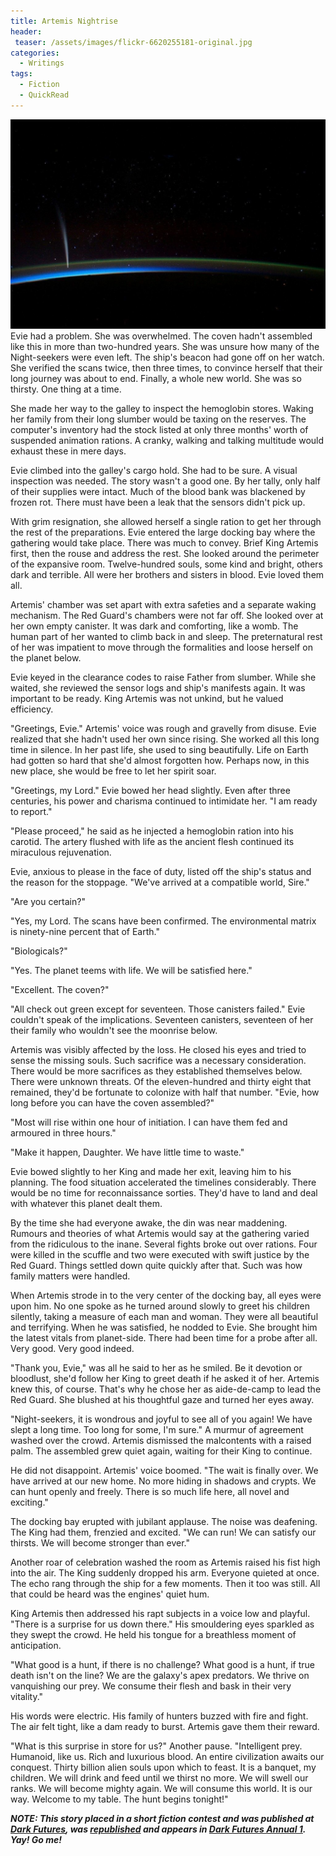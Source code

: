 ```yaml
---
title: Artemis Nightrise
header:
 teaser: /assets/images/flickr-6620255181-original.jpg
categories:
  - Writings
tags:
  - Fiction
  - QuickRead
---
```

<img src="/assets/images/flickr-6620255181-original.jpg">Evie had a problem. She was overwhelmed. The coven hadn't assembled like this in more than two-hundred years. She was unsure how many of the Night-seekers were even left. The ship's beacon had gone off on her watch. She verified the scans twice, then three times, to convince herself that their long journey was about to end. Finally, a whole new world. She was so thirsty. One thing at a time.

She made her way to the galley to inspect the hemoglobin stores. Waking her family from their long slumber would be taxing on the reserves. The computer's inventory had the stock listed at only three months' worth of suspended animation rations. A cranky, walking and talking multitude would exhaust these in mere days.

Evie climbed into the galley's cargo hold. She had to be sure. A visual inspection was needed. The story wasn't a good one. By her tally, only half of their supplies were intact. Much of the blood bank was blackened by frozen rot. There must have been a leak that the sensors didn't pick up.

With grim resignation, she allowed herself a single ration to get her through the rest of the preparations. Evie entered the large docking bay where the gathering would take place. There was much to convey. Brief King Artemis first, then the rouse and address the rest. She looked around the perimeter of the expansive room. Twelve-hundred souls, some kind and bright, others dark and terrible. All were her brothers and sisters in blood. Evie loved them all.

Artemis' chamber was set apart with extra safeties and a separate waking mechanism. The Red Guard's chambers were not far off. She looked over at her own empty canister. It was dark and comforting, like a womb. The human part of her wanted to climb back in and sleep. The preternatural rest of her was impatient to move through the formalities and loose herself on the planet below.

Evie keyed in the clearance codes to raise Father from slumber. While she waited, she reviewed the sensor logs and ship's manifests again. It was important to be ready. King Artemis was not unkind, but he valued efficiency.

"Greetings, Evie." Artemis' voice was rough and gravelly from disuse. Evie realized that she hadn't used her own since rising. She worked all this long time in silence. In her past life, she used to sing beautifully. Life on Earth had gotten so hard that she'd almost forgotten how. Perhaps now, in this new place, she would be free to let her spirit soar.

"Greetings, my Lord." Evie bowed her head slightly. Even after three centuries, his power and charisma continued to intimidate her. "I am ready to report."

"Please proceed," he said as he injected a hemoglobin ration into his carotid. The artery flushed with life as the ancient flesh continued its miraculous rejuvenation.

Evie, anxious to please in the face of duty, listed off the ship's status and the reason for the stoppage. "We've arrived at a compatible world, Sire."

"Are you certain?"

"Yes, my Lord. The scans have been confirmed. The environmental matrix is ninety-nine percent that of Earth."

"Biologicals?"

"Yes. The planet teems with life. We will be satisfied here."

"Excellent. The coven?"

"All check out green except for seventeen. Those canisters failed." Evie couldn't speak of the implications. Seventeen canisters, seventeen of her their family who wouldn't see the moonrise below.

Artemis was visibly affected by the loss. He closed his eyes and tried to sense the missing souls. Such sacrifice was a necessary consideration. There would be more sacrifices as they established themselves below. There were unknown threats. Of the eleven-hundred and thirty eight that remained, they'd be fortunate to colonize with half that number. "Evie, how long before you can have the coven assembled?"

"Most will rise within one hour of initiation. I can have them fed and armoured in three hours."

"Make it happen, Daughter. We have little time to waste."

Evie bowed slightly to her King and made her exit, leaving him to his planning. The food situation accelerated the timelines considerably. There would be no time for reconnaissance sorties. They'd have to land and deal with whatever this planet dealt them.

By the time she had everyone awake, the din was near maddening. Rumours and theories of what Artemis would say at the gathering varied from the ridiculous to the inane. Several fights broke out over rations. Four were killed in the scuffle and two were executed with swift justice by the Red Guard. Things settled down quite quickly after that. Such was how family matters were handled.

When Artemis strode in to the very center of the docking bay, all eyes were upon him. No one spoke as he turned around slowly to greet his children silently, taking a measure of each man and woman. They were all beautiful and terrifying. When he was satisfied, he nodded to Evie. She brought him the latest vitals from planet-side. There had been time for a probe after all. Very good. Very good indeed.

"Thank you, Evie," was all he said to her as he smiled. Be it devotion or bloodlust, she'd follow her King to greet death if he asked it of her. Artemis knew this, of course. That's why he chose her as aide-de-camp to lead the Red Guard.  She blushed at his thoughtful gaze and turned her eyes away.

"Night-seekers, it is wondrous and joyful to see all of you again! We have slept a long time. Too long for some, I'm sure." A murmur of agreement washed over the crowd. Artemis dismissed the malcontents with a raised palm. The assembled grew quiet again, waiting for their King to continue.

He did not disappoint. Artemis' voice boomed. "The wait is finally over. We have arrived at our new home. No more hiding in shadows and crypts. We can hunt openly and freely. There is so much life here, all novel and exciting."

The docking bay erupted with jubilant applause. The noise was deafening. The King had them, frenzied and excited. "We can run! We can satisfy our thirsts. We will become stronger than ever."

Another roar of celebration washed the room as Artemis raised his fist high into the air. The King suddenly dropped his arm. Everyone quieted at once. The echo rang through the ship for a few moments. Then it too was still. All that could be heard was the engines' quiet hum.

King Artemis then addressed his rapt subjects in a voice low and playful. "There is a surprise for us down there." His smouldering eyes sparkled as they swept the crowd. He held his tongue for a breathless moment of anticipation.

"What good is a hunt, if there is no challenge? What good is a hunt, if true death isn't on the line? We are the galaxy's apex predators. We thrive on vanquishing our prey. We consume their flesh and bask in their very vitality."

His words were electric. His family of hunters buzzed with fire and fight. The air felt tight, like a dam ready to burst. Artemis gave them their reward.

"What is this surprise in store for us?" Another pause. "Intelligent prey. Humanoid, like us. Rich and luxurious blood. An entire civilization awaits our conquest. Thirty billion alien souls upon which to feast. It is a banquet, my children. We will drink and feed until we thirst no more. We will swell our ranks. We will become mighty again. We will consume this world. It is our way. Welcome to my table. The hunt begins tonight!"

***NOTE: This story placed in a short fiction contest and was published at <a href="http://www.darkfuturesfiction.net/artemisnightrise/">Dark Futures</a>, was <a href="http://www.darkfuturesfiction.net/artemis-nightrise/">republished</a> and appears in <a href="https://www.indiegogo.com/projects/dark-futures-annual-1">Dark Futures Annual 1</a>. Yay! Go me!***